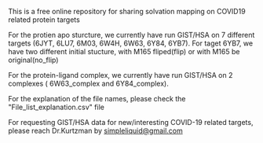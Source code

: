 
This is a free online repository for sharing solvation mapping on COVID19 related protein targets

For the protien apo sturcture, we currently have run GIST/HSA on 7 different targets (6JYT, 6LU7, 6M03, 6W4H, 6W63, 6Y84, 6YB7). For taget 6YB7, we have two different initial stucture, with M165 fliped(flip) or with M165 be original(no_flip)

For the protein-ligand complex, we currently have run GIST/HSA on 2 complexes ( 6W63_complex and 6Y84_complex).

For the explanation of the file names, please check the "File_list_explanation.csv" file


For requesting GIST/HSA data for new/interesting COVID-19 related targets, please reach Dr.Kurtzman by simpleliquid@gmail.com
